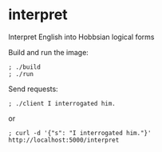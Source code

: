 # interpret
Interpret English into Hobbsian logical forms

Build and run the image:
```
; ./build
; ./run
```

Send requests:
```
; ./client I interrogated him.
```
or
```
; curl -d '{"s": "I interrogated him."}' http://localhost:5000/interpret
```
